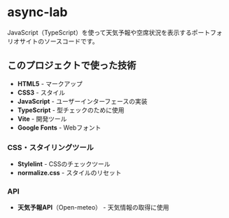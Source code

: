 # async-lab

JavaScript（TypeScript）を使って天気予報や空席状況を表示するポートフォリオサイトのソースコードです。

## このプロジェクトで使った技術
- **HTML5** - マークアップ
- **CSS3** - スタイル
- **JavaScript** - ユーザーインターフェースの実装
- **TypeScript** - 型チェックのために使用
- **Vite** - 開発ツール
- **Google Fonts** - Webフォント

### CSS・スタイリングツール
- **Stylelint** - CSSのチェックツール
- **normalize.css** - スタイルのリセット

### API
- **天気予報API**（Open-meteo） - 天気情報の取得に使用
